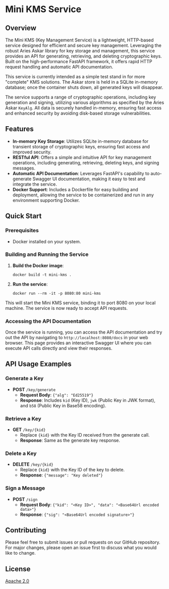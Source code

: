 # Mini KMS Service

## Overview

The Mini KMS (Key Management Service) is a lightweight, HTTP-based service designed for efficient and secure key management. Leveraging the robust Aries Askar library for key storage and management, this service provides an API for generating, retrieving, and deleting cryptographic keys. Built on the high-performance FastAPI framework, it offers rapid HTTP request handling and automatic API documentation.

This service is currently intended as a simple test stand in for more "complete" KMS solutions. The Askar store is held in a SQLite in-memory database; once the container shuts down, all generated keys will disappear.

The service supports a range of cryptographic operations, including key generation and signing, utilizing various algorithms as specified by the Aries Askar `KeyAlg`. All data is securely handled in-memory, ensuring fast access and enhanced security by avoiding disk-based storage vulnerabilities.

## Features

- **In-memory Key Storage**: Utilizes SQLite in-memory database for transient storage of cryptographic keys, ensuring fast access and improved security.
- **RESTful API**: Offers a simple and intuitive API for key management operations, including generating, retrieving, deleting keys, and signing messages.
- **Automatic API Documentation**: Leverages FastAPI's capability to auto-generate Swagger UI documentation, making it easy to test and integrate the service.
- **Docker Support**: Includes a Dockerfile for easy building and deployment, allowing the service to be containerized and run in any environment supporting Docker.

## Quick Start

### Prerequisites

- Docker installed on your system.

### Building and Running the Service

1. **Build the Docker image**:
    ```
    docker build -t mini-kms .
    ```

2. **Run the service**:
    ```
    docker run --rm -it -p 8080:80 mini-kms
    ```

This will start the Mini KMS service, binding it to port 8080 on your local machine. The service is now ready to accept API requests.

### Accessing the API Documentation

Once the service is running, you can access the API documentation and try out the API by navigating to `http://localhost:8080/docs` in your web browser. This page provides an interactive Swagger UI where you can execute API calls directly and view their responses.

## API Usage Examples

### Generate a Key

- **POST** `/key/generate`
    - **Request Body**: `{"alg": "Ed25519"}`
    - **Response**: Includes `kid` (Key ID), `jwk` (Public Key in JWK format), and `b58` (Public Key in Base58 encoding).

### Retrieve a Key

- **GET** `/key/{kid}`
    - Replace `{kid}` with the Key ID received from the generate call.
    - **Response**: Same as the generate key response.

### Delete a Key

- **DELETE** `/key/{kid}`
    - Replace `{kid}` with the Key ID of the key to delete.
    - **Response**: `{"message": "Key deleted"}`

### Sign a Message

- **POST** `/sign`
    - **Request Body**: `{"kid": "<Key ID>", "data": "<Base64Url encoded data>"}`
    - **Response**: `{"sig": "<Base64Url encoded signature>"}`

## Contributing

Please feel free to submit issues or pull requests on our GitHub repository. For major changes, please open an issue first to discuss what you would like to change.

## License

[Apache 2.0](https://choosealicense.com/licenses/apache-2.0/)
